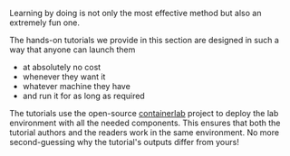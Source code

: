 Learning by doing is not only the most effective method but also an extremely fun one.

The hands-on tutorials we provide in this section are designed in such a way that anyone can launch them

* at absolutely no cost
* whenever they want it
* whatever machine they have
* and run it for as long as required

The tutorials use the open-source [containerlab](https://containerlab.srlinux.dev) project to deploy the lab environment with all the needed components. This ensures that both the tutorial authors and the readers work in the same environment. No more second-guessing why the tutorial's outputs differ from yours!
